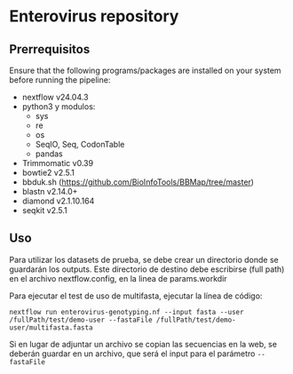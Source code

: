 # Enterovirus repository

## Prerrequisitos

Ensure that the following programs/packages are installed on your system before running the pipeline:

- nextflow v24.04.3
- python3 y modulos:
    - sys
    - re
    - os
    - SeqIO, Seq, CodonTable 
    - pandas
- Trimmomatic v0.39
- bowtie2 v2.5.1
- bbduk.sh (https://github.com/BioInfoTools/BBMap/tree/master)
- blastn v2.14.0+
- diamond v2.1.10.164
- seqkit v2.5.1

## Uso

Para utilizar los datasets de prueba, se debe crear un directorio donde se guardarán los outputs. Este directorio de destino debe escribirse (full path) en el archivo nextflow.config, en la linea de params.workdir

Para ejecutar el test de uso de multifasta, ejecutar la línea de código:

```
nextflow run enterovirus-genotyping.nf --input fasta --user /fullPath/test/demo-user --fastaFile /fullPath/test/demo-user/multifasta.fasta
```

Si en lugar de adjuntar un archivo se copian las secuencias en la web, se deberán guardar en un archivo, que será el input para el parámetro `--fastaFile`
